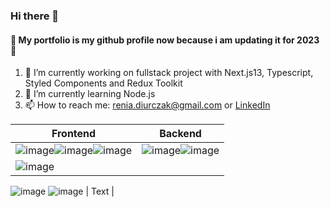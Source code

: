 ### Hi there 👋
#### 🚧 My portfolio is my github profile now because i am updating it for 2023 🚧

1. 🔭 I’m currently working on fullstack project with Next.js13, Typescript, Styled Components and Redux Toolkit
2. 🌱 I’m currently learning Node.js
3. 📫 How to reach me: renia.diurczak@gmail.com or [LinkedIn](https://www.linkedin.com/in/renata-diurczak/)

| Frontend     | Backend |
| ----------- | ----------- |
| ![image](https://user-images.githubusercontent.com/49594210/230564027-12a364b3-78c7-44e6-b08e-7deabfebdd1a.png)![image](https://user-images.githubusercontent.com/49594210/230564092-a9e95a5b-9518-42f5-a7ff-055cff990188.png)![image](https://user-images.githubusercontent.com/49594210/230564116-87dabd78-d88d-449e-bdd3-92996d4893dd.png) | ![image](https://user-images.githubusercontent.com/49594210/230565205-9dd72f92-5360-4ce4-b9d2-3e558cedd532.png)![image](https://user-images.githubusercontent.com/49594210/230564193-8b1255d5-2318-4805-a0e6-bf7dfb7dfa27.png) |
| ![image](https://user-images.githubusercontent.com/49594210/230564218-fbc28c3c-2667-4985-a04c-2a2459b487b8.png)
 ![image](https://user-images.githubusercontent.com/49594210/230564243-f6c96417-3c83-419f-98a7-191ec0eaba03.png)
![image](https://user-images.githubusercontent.com/49594210/230564335-6cb7d70f-6c20-4f66-84dd-6f79baf5f5de.png) | Text        |

<!--
**reniuszka/reniuszka** is a ✨ _special_ ✨ repository because its `README.md` (this file) appears on your GitHub profile.

Here are some ideas to get you started:

- 🔭 I’m currently working on ...
- 🌱 I’m currently learning ...
- 👯 I’m looking to collaborate on ...
- 🤔 I’m looking for help with ...
- 💬 Ask me about ...
- 📫 How to reach me: ...
- 😄 Pronouns: ...
- ⚡ Fun fact: ...
-->
